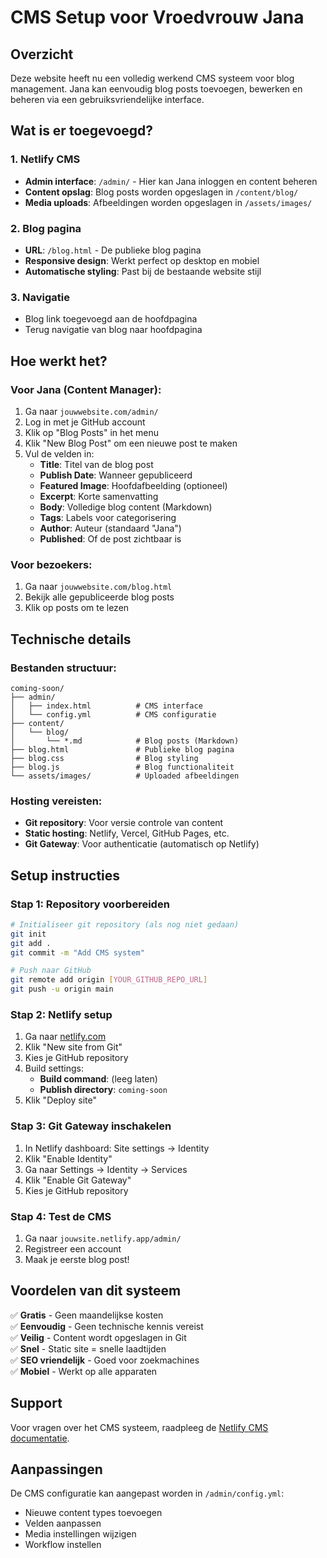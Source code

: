 # CMS Setup voor Vroedvrouw Jana

## Overzicht
Deze website heeft nu een volledig werkend CMS systeem voor blog management. Jana kan eenvoudig blog posts toevoegen, bewerken en beheren via een gebruiksvriendelijke interface.

## Wat is er toegevoegd?

### 1. Netlify CMS
- **Admin interface**: `/admin/` - Hier kan Jana inloggen en content beheren
- **Content opslag**: Blog posts worden opgeslagen in `/content/blog/`
- **Media uploads**: Afbeeldingen worden opgeslagen in `/assets/images/`

### 2. Blog pagina
- **URL**: `/blog.html` - De publieke blog pagina
- **Responsive design**: Werkt perfect op desktop en mobiel
- **Automatische styling**: Past bij de bestaande website stijl

### 3. Navigatie
- Blog link toegevoegd aan de hoofdpagina
- Terug navigatie van blog naar hoofdpagina

## Hoe werkt het?

### Voor Jana (Content Manager):
1. Ga naar `jouwwebsite.com/admin/`
2. Log in met je GitHub account
3. Klik op "Blog Posts" in het menu
4. Klik "New Blog Post" om een nieuwe post te maken
5. Vul de velden in:
   - **Title**: Titel van de blog post
   - **Publish Date**: Wanneer gepubliceerd
   - **Featured Image**: Hoofdafbeelding (optioneel)
   - **Excerpt**: Korte samenvatting
   - **Body**: Volledige blog content (Markdown)
   - **Tags**: Labels voor categorisering
   - **Author**: Auteur (standaard "Jana")
   - **Published**: Of de post zichtbaar is

### Voor bezoekers:
1. Ga naar `jouwwebsite.com/blog.html`
2. Bekijk alle gepubliceerde blog posts
3. Klik op posts om te lezen

## Technische details

### Bestanden structuur:
```
coming-soon/
├── admin/
│   ├── index.html          # CMS interface
│   └── config.yml          # CMS configuratie
├── content/
│   └── blog/
│       └── *.md            # Blog posts (Markdown)
├── blog.html               # Publieke blog pagina
├── blog.css                # Blog styling
├── blog.js                 # Blog functionaliteit
└── assets/images/          # Uploaded afbeeldingen
```

### Hosting vereisten:
- **Git repository**: Voor versie controle van content
- **Static hosting**: Netlify, Vercel, GitHub Pages, etc.
- **Git Gateway**: Voor authenticatie (automatisch op Netlify)

## Setup instructies

### Stap 1: Repository voorbereiden
```bash
# Initialiseer git repository (als nog niet gedaan)
git init
git add .
git commit -m "Add CMS system"

# Push naar GitHub
git remote add origin [YOUR_GITHUB_REPO_URL]
git push -u origin main
```

### Stap 2: Netlify setup
1. Ga naar [netlify.com](https://netlify.com)
2. Klik "New site from Git"
3. Kies je GitHub repository
4. Build settings:
   - **Build command**: (leeg laten)
   - **Publish directory**: `coming-soon`
5. Klik "Deploy site"

### Stap 3: Git Gateway inschakelen
1. In Netlify dashboard: Site settings → Identity
2. Klik "Enable Identity"
3. Ga naar Settings → Identity → Services
4. Klik "Enable Git Gateway"
5. Kies je GitHub repository

### Stap 4: Test de CMS
1. Ga naar `jouwsite.netlify.app/admin/`
2. Registreer een account
3. Maak je eerste blog post!

## Voordelen van dit systeem

✅ **Gratis** - Geen maandelijkse kosten  
✅ **Eenvoudig** - Geen technische kennis vereist  
✅ **Veilig** - Content wordt opgeslagen in Git  
✅ **Snel** - Static site = snelle laadtijden  
✅ **SEO vriendelijk** - Goed voor zoekmachines  
✅ **Mobiel** - Werkt op alle apparaten  

## Support

Voor vragen over het CMS systeem, raadpleeg de [Netlify CMS documentatie](https://www.netlifycms.org/docs/).

## Aanpassingen

De CMS configuratie kan aangepast worden in `/admin/config.yml`:
- Nieuwe content types toevoegen
- Velden aanpassen
- Media instellingen wijzigen
- Workflow instellen
